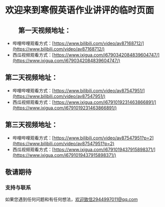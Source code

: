 # 欢迎来到寒假英语作业讲评的临时页面
  
  
  
## &emsp;&emsp;第一天视频地址：
* 哔哩哔哩观看方式：[https://www.bilibili.com/video/av87168712/](https://www.bilibili.com/video/av87168712/)  
* 西瓜视频观看方式：[https://www.ixigua.com/i6790342084839604747/](https://www.ixigua.com/i6790342084839604747/)  
## 第二天视频地址：
* 哔哩哔哩观看方式：[https://www.bilibili.com/video/av87547951/](https://www.bilibili.com/video/av87547951/)  
* 西瓜视频观看方式：[https://www.ixigua.com/i6791019231463866891/](https://www.ixigua.com/i6791019231463866891/)  
## 第三天视频地址：
* 哔哩哔哩观看方式：[https://www.bilibili.com/video/av87547951?p=2](https://www.bilibili.com/video/av87547951?p=2)
* 西瓜视频观看方式：[https://www.ixigua.com/i6791019437915898371/](https://www.ixigua.com/i6791019437915898371/)

## 敬请期待


### 支持与联系  
如果您遇到任何问题和有任何想法，欢迎致信2944997011@qq.com

